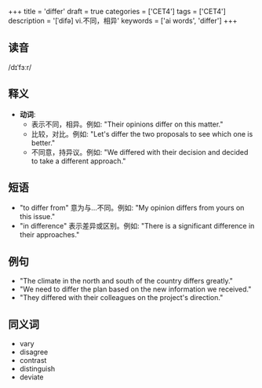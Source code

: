 +++
title = 'differ'
draft = true
categories = ['CET4']
tags = ['CET4']
description = '[ˈdifə] vi.不同，相异'
keywords = ['ai words', 'differ']
+++

## 读音
/dɪˈfɜːr/

## 释义
- **动词**:
  - 表示不同，相异。例如: "Their opinions differ on this matter."
  - 比较，对比。例如: "Let's differ the two proposals to see which one is better."
  - 不同意，持异议。例如: "We differed with their decision and decided to take a different approach."

## 短语
- "to differ from" 意为与...不同。例如: "My opinion differs from yours on this issue."
- "in difference" 表示差异或区别。例如: "There is a significant difference in their approaches."

## 例句
- "The climate in the north and south of the country differs greatly."
- "We need to differ the plan based on the new information we received."
- "They differed with their colleagues on the project's direction."

## 同义词
- vary
- disagree
- contrast
- distinguish
- deviate
